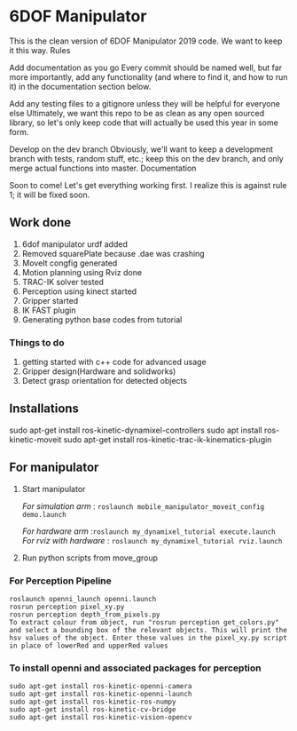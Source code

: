 # 6DOF Manipulator

This is the clean version of 6DOF Manipulator 2019 code. We want to keep it this way.
Rules

Add documentation as you go Every commit should be named well, but far more importantly, add any functionality (and where to find it, and how to run it) in the documentation section below.

Add any testing files to a gitignore unless they will be helpful for everyone else Ultimately, we want this repo to be as clean as any open sourced library, so let's only keep code that will actually be used this year in some form.

Develop on the dev branch Obviously, we'll want to keep a development branch with tests, random stuff, etc.; keep this on the dev branch, and only merge actual functions into master.
Documentation

Soon to come! Let's get everything working first. I realize this is against rule 1; it will be fixed soon.


## Work done
 
1. 6dof manipulator urdf added
2. Removed squarePlate because .dae was crashing
3. MoveIt congfig generated
4. Motion planning using Rviz done
5. TRAC-IK solver tested
6. Perception using kinect started
7. Gripper started
8. IK FAST plugin
9. Generating python base codes from tutorial

### Things to do

1. getting started with c++ code for advanced usage
2. Gripper design(Hardware and solidworks)
3. Detect grasp orientation for detected objects

## Installations 
sudo apt-get install ros-kinetic-dynamixel-controllers
sudo apt install ros-kinetic-moveit
sudo apt-get install ros-kinetic-trac-ik-kinematics-plugin

## For manipulator 
1. Start manipulator
  
   _For simulation arm_ : ```roslaunch mobile_manipulator_moveit_config demo.launch``` 
    
   _For hardware arm_ :```roslaunch my_dynamixel_tutorial execute.launch``` 	  
   _For rviz with hardware_ : ```roslaunch my_dynamixel_tutorial rviz.launch```		 

2.  Run python scripts from move_group

### For Perception Pipeline

    roslaunch openni_launch openni.launch
    rosrun perception pixel_xy.py
    rosrun perception depth_from_pixels.py
    To extract colour from object, run "rosrun perception get_colors.py" and select a bounding box of the relevant objects. This will print the hsv values of the object. Enter these values in the pixel_xy.py script in place of lowerRed and upperRed values

### To install openni and associated packages for perception

    sudo apt-get install ros-kinetic-openni-camera
    sudo apt-get install ros-kinetic-openni-launch
    sudo apt-get install ros-kinetic-ros-numpy
    sudo apt-get install ros-kinetic-cv-bridge
    sudo apt-get install ros-kinetic-vision-opencv

